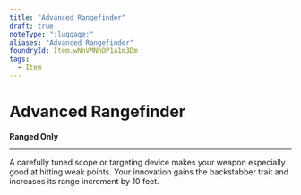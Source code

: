 ```yaml
---
title: "Advanced Rangefinder"
draft: true
noteType: ":luggage:"
aliases: "Advanced Rangefinder"
foundryId: Item.wNnVMNhOP1a1m3Dm
tags:
  - Item
---
```


# Advanced Rangefinder

**Ranged Only**

* * *

A carefully tuned scope or targeting device makes your weapon especially good at hitting weak points. Your innovation gains the backstabber trait and increases its range increment by 10 feet.
